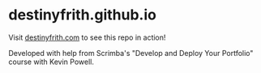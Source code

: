 # destinyfrith.github.io

Visit <a href="https://destinyfrith.com">destinyfrith.com</a> to see this repo in action!

Developed with help from Scrimba's "Develop and Deploy Your Portfolio" course with Kevin Powell.

